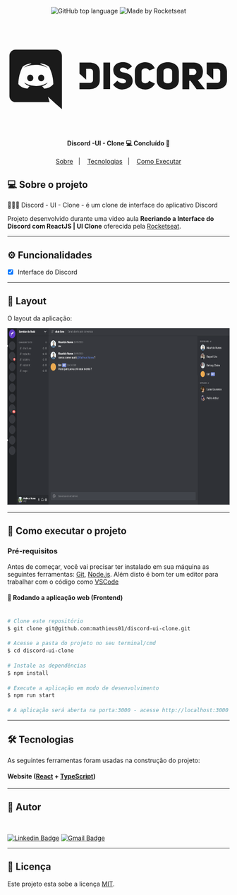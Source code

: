   
<p align="center">
  <img alt="GitHub top language" src="https://img.shields.io/badge/typescript-95.3%25-blue">
  <img alt="Made by Rocketseat" src="https://img.shields.io/badge/made%20by-Rocketseat-blueviolet">
</p>
<h1 align="center">
	<svg width="496" height="216" viewBox="0 0 124 34" class="logo-3LF899"><g fill="currentColor"><path d="M18.1558 14.297C17.1868 14.297 16.4218 15.13 16.4218 16.167C16.4218 17.204 17.2038 18.037 18.1558 18.037C19.1248 18.037 19.8898 17.204 19.8898 16.167C19.8898 15.13 19.1078 14.297 18.1558 14.297ZM11.9508 14.297C10.9818 14.297 10.2168 15.13 10.2168 16.167C10.2168 17.204 10.9988 18.037 11.9508 18.037C12.9198 18.037 13.6848 17.204 13.6848 16.167C13.7018 15.13 12.9198 14.297 11.9508 14.297Z"></path><path d="M26.4178 0.152954H3.63783C1.71683 0.152954 0.152832 1.71695 0.152832 3.63795V26.418C0.152832 28.339 1.71683 29.903 3.63783 29.903H22.9158L22.0148 26.792L24.1908 28.798L26.2478 30.685L29.9198 33.864V3.63795C29.9028 1.71695 28.3388 0.152954 26.4178 0.152954ZM19.8558 22.168C19.8558 22.168 19.2438 21.437 18.7338 20.808C20.9608 20.179 21.8108 18.802 21.8108 18.802C21.1138 19.261 20.4508 19.584 19.8558 19.805C19.0058 20.162 18.1898 20.383 17.3908 20.536C15.7588 20.842 14.2628 20.757 12.9878 20.519C12.0188 20.332 11.1858 20.077 10.4888 19.788C10.0978 19.635 9.67283 19.448 9.24783 19.21C9.19683 19.176 9.14583 19.159 9.09483 19.125C9.06083 19.108 9.04383 19.091 9.02683 19.091C8.72083 18.921 8.55083 18.802 8.55083 18.802C8.55083 18.802 9.36683 20.145 11.5258 20.791C11.0158 21.437 10.3868 22.185 10.3868 22.185C6.62983 22.066 5.20183 19.618 5.20183 19.618C5.20183 14.195 7.64983 9.79195 7.64983 9.79195C10.0978 7.97295 12.4098 8.02395 12.4098 8.02395L12.5798 8.22795C9.51983 9.09495 8.12583 10.438 8.12583 10.438C8.12583 10.438 8.49983 10.234 9.12883 9.96195C10.9478 9.16295 12.3928 8.95895 12.9878 8.89095C13.0898 8.87395 13.1748 8.85695 13.2768 8.85695C14.3138 8.72095 15.4868 8.68695 16.7108 8.82295C18.3258 9.00995 20.0598 9.48595 21.8278 10.438C21.8278 10.438 20.4848 9.16295 17.5948 8.29595L17.8328 8.02395C17.8328 8.02395 20.1618 7.97295 22.5928 9.79195C22.5928 9.79195 25.0408 14.195 25.0408 19.618C25.0408 19.601 23.6128 22.049 19.8558 22.168ZM45.5258 7.42895H39.8818V13.77L43.6388 17.153V10.999H45.6448C46.9198 10.999 47.5488 11.611 47.5488 12.597V17.306C47.5488 18.292 46.9538 18.955 45.6448 18.955H39.8648V22.542H45.5088C48.5348 22.559 51.3738 21.046 51.3738 17.578V12.512C51.3908 8.97595 48.5518 7.42895 45.5258 7.42895ZM75.1058 17.578V12.376C75.1058 10.506 78.4718 10.081 79.4918 11.951L82.6028 10.693C81.3788 8.00695 79.1518 7.22495 77.2988 7.22495C74.2728 7.22495 71.2808 8.97595 71.2808 12.376V17.578C71.2808 21.012 74.2728 22.729 77.2308 22.729C79.1348 22.729 81.4128 21.794 82.6708 19.346L79.3388 17.816C78.5228 19.907 75.1058 19.397 75.1058 17.578ZM64.8208 13.09C63.6478 12.835 62.8658 12.41 62.8148 11.679C62.8828 9.92795 65.5858 9.85995 67.1668 11.543L69.6658 9.62195C68.1018 7.71795 66.3338 7.20795 64.5148 7.20795C61.7438 7.20795 59.0578 8.77195 59.0578 11.73C59.0578 14.603 61.2678 16.15 63.6988 16.524C64.9398 16.694 66.3168 17.187 66.2828 18.037C66.1808 19.652 62.8488 19.567 61.3358 17.731L58.9218 19.992C60.3328 21.811 62.2538 22.729 64.0558 22.729C66.8268 22.729 69.9038 21.131 70.0228 18.207C70.1928 14.518 67.5068 13.583 64.8208 13.09ZM53.4308 22.525H57.2388V7.42895H53.4308V22.525ZM117.64 7.42895H111.996V13.77L115.753 17.153V10.999H117.759C119.034 10.999 119.663 11.611 119.663 12.597V17.306C119.663 18.292 119.068 18.955 117.759 18.955H111.979V22.542H117.64C120.666 22.559 123.505 21.046 123.505 17.578V12.512C123.505 8.97595 120.666 7.42895 117.64 7.42895ZM89.9468 7.22495C86.8188 7.22495 83.7078 8.92495 83.7078 12.41V17.561C83.7078 21.012 86.8358 22.746 89.9808 22.746C93.1088 22.746 96.2198 21.012 96.2198 17.561V12.41C96.2198 8.94195 93.0748 7.22495 89.9468 7.22495ZM92.3948 17.561C92.3948 18.649 91.1708 19.21 89.9638 19.21C88.7398 19.21 87.5158 18.683 87.5158 17.561V12.41C87.5158 11.305 88.7058 10.71 89.8958 10.71C91.1368 10.71 92.3948 11.237 92.3948 12.41V17.561ZM109.888 12.41C109.803 8.87395 107.389 7.44595 104.278 7.44595H98.2428V22.542H102.102V17.748H102.782L106.284 22.542H111.044L106.93 17.357C108.749 16.779 109.888 15.198 109.888 12.41ZM104.346 14.45H102.102V10.999H104.346C106.743 10.999 106.743 14.45 104.346 14.45Z"></path></g></svg>
</h1>

<h4 align="center"> 
	Discord -UI - Clone 💻 Concluído 🚀 
</h4>

<p align="center">
  <a href="#bookmark-sobre">Sobre</a>&nbsp;&nbsp;&nbsp;|&nbsp;&nbsp;&nbsp;
  <a href="#rocket-tecnologias">Tecnologias</a>&nbsp;&nbsp;&nbsp;|&nbsp;&nbsp;&nbsp;
  <a href="#boom-como-executar">Como Executar</a>
</p>

## 💻 Sobre o projeto

👨🏽‍💻 Discord - UI - Clone - é um clone de interface do aplicativo Discord


Projeto desenvolvido durante uma video aula **Recriando a Interface do Discord com ReactJS | UI Clone** oferecida pela [Rocketseat](https://www.youtube.com/watch?v=x4FdZd2-_uU&t=13s).

---

## ⚙️ Funcionalidades

- [x] Interface do Discord

---

## 🎨 Layout

O layout da aplicação:
<p align="center">
	<img alt="NextLevelWeek" title="#NextLevelWeek" src="./.github/dashboard.png" style="height: 400px;" />
</p>

---

## 🚀 Como executar o projeto

### Pré-requisitos

Antes de começar, você vai precisar ter instalado em sua máquina as seguintes ferramentas:
[Git](https://git-scm.com), [Node.js](https://nodejs.org/en/). 
Além disto é bom ter um editor para trabalhar com o código como [VSCode](https://code.visualstudio.com/)

#### 🧭 Rodando a aplicação web (Frontend)

```bash

# Clone este repositório
$ git clone git@github.com:mathieus01/discord-ui-clone.git

# Acesse a pasta do projeto no seu terminal/cmd
$ cd discord-ui-clone

# Instale as dependências
$ npm install

# Execute a aplicação em modo de desenvolvimento
$ npm run start

# A aplicação será aberta na porta:3000 - acesse http://localhost:3000

```

---

## 🛠 Tecnologias

As seguintes ferramentas foram usadas na construção do projeto:

#### **Website**  ([React](https://reactjs.org/)  +  [TypeScript](https://www.typescriptlang.org/))

---

## 🦸 Autor

 <img style="border-radius: 50%;" src="https://instagram.fbsb10-1.fna.fbcdn.net/v/t51.2885-15/e35/75388583_146956426561379_7918283599763404264_n.jpg?_nc_ht=instagram.fbsb10-1.fna.fbcdn.net&_nc_cat=111&_nc_ohc=H4L5xlLdW78AX8YA1tX&_nc_tp=18&oh=0dedc2d0a58e2efa33633c88e8c62740&oe=5F9955AE" width="100px;" alt=""/>

 [![Linkedin Badge](https://img.shields.io/badge/-Matheus_Nunes-blue?style=flat-square&logo=Linkedin&logoColor=white&link=https://www.linkedin.com/in/mnunesth/)](https://www.linkedin.com/in/tgmarinho/) 
[![Gmail Badge](https://img.shields.io/badge/-mathieusnunes@gmail.com-c14438?style=flat-square&logo=Gmail&logoColor=white&link=mailto:mathieusnunes@gmail.com)](mailto:tgmarinho@gmail.com)

---

## 📝 Licença

Este projeto esta sobe a licença [MIT](./LICENSE).

